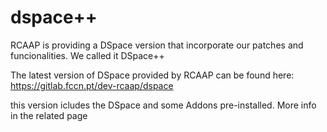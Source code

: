 # dspace++
RCAAP is providing a DSpace version that incorporate our patches and funcionalities. We called it DSpace++

The latest version of DSpace provided by RCAAP can be found here:
https://gitlab.fccn.pt/dev-rcaap/dspace

this version icludes the DSpace and some Addons pre-installed. More info in the related page
